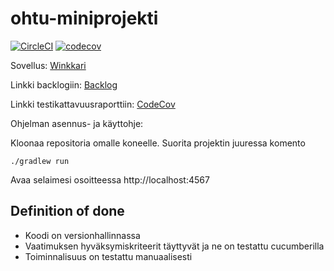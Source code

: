 ohtu-miniprojekti 
=================
[![CircleCI](https://circleci.com/gh/Kailari/ohtu-miniprojekti.svg?style=svg)](https://circleci.com/gh/Kailari/ohtu-miniprojekti)
[![codecov](https://codecov.io/gh/Kailari/ohtu-miniprojekti/branch/master/graph/badge.svg)](https://codecov.io/gh/Kailari/ohtu-miniprojekti)

Sovellus: [Winkkari](https://winkkari.herokuapp.com/)

Linkki backlogiin: [Backlog](https://docs.google.com/spreadsheets/d/1A7bFuC94nnD2Oi_YOjuGRTWVc1qqFF7l5TMxu0DABs0/edit?usp=sharing)

Linkki testikattavuusraporttiin: [CodeCov](https://codecov.io/gh/Kailari/ohtu-miniprojekti)

Ohjelman asennus- ja käyttohje:

Kloonaa repositoria omalle koneelle. Suorita projektin juuressa komento

```./gradlew run```

Avaa selaimesi osoitteessa http://localhost:4567

Definition of done
------

- Koodi on versionhallinnassa
- Vaatimuksen hyväksymiskriteerit täyttyvät ja ne on testattu cucumberilla 
- Toiminnalisuus on testattu manuaalisesti

